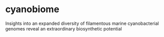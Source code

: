 # cyanobiome
Insights into an expanded diversity of filamentous marine cyanobacterial genomes reveal an extraordinary biosynthetic potential
